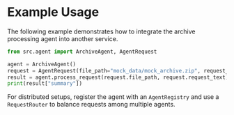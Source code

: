 # Example Usage

The following example demonstrates how to integrate the archive processing agent into another service.

```python
from src.agent import ArchiveAgent, AgentRequest

agent = ArchiveAgent()
request = AgentRequest(file_path="mock_data/mock_archive.zip", request_text="summarize")
result = agent.process_request(request.file_path, request.request_text)
print(result["summary"])
```

For distributed setups, register the agent with an `AgentRegistry` and use a `RequestRouter` to balance requests among multiple agents.
